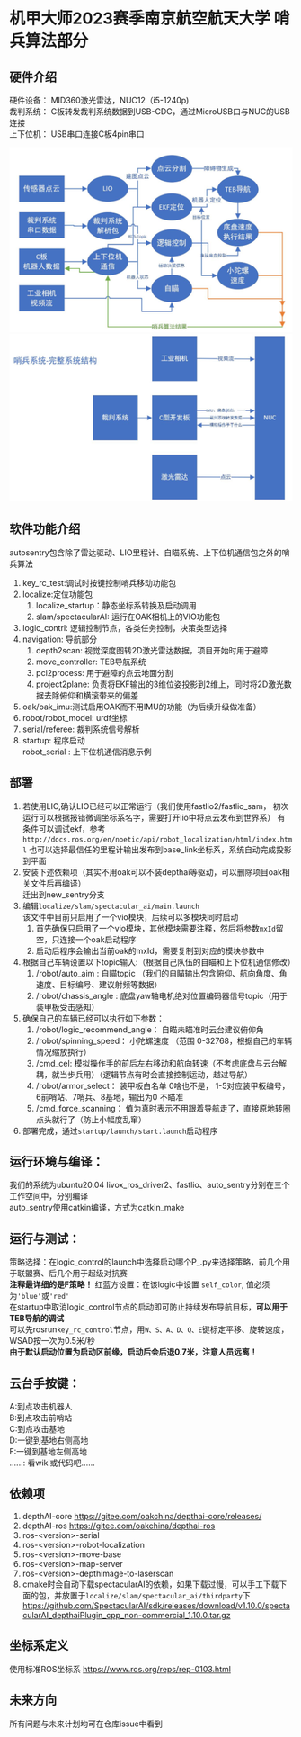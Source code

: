 # 机甲大师2023赛季南京航空航天大学 哨兵算法部分

## 硬件介绍
   硬件设备： MID360激光雷达，NUC12（i5-1240p)  
   裁判系统： C板转发裁判系统数据到USB-CDC，通过MicroUSB口与NUC的USB连接  
   上下位机： USB串口连接C板4pin串口

![软件架构图](https://github.com/AbabalaT/autosentry/blob/new_sentry/%E7%A8%8B%E5%BA%8F%E6%A1%86%E5%9B%BE.jpg)
![硬件及信息流](https://github.com/AbabalaT/autosentry/blob/new_sentry/%E7%A1%AC%E4%BB%B6%E6%A1%86%E5%9B%BE.jpg)

## 软件功能介绍
   autosentry包含除了雷达驱动、LIO里程计、自瞄系统、上下位机通信包之外的哨兵算法
1. key_rc_test:调试时按键控制哨兵移动功能包
2. localize:定位功能包
   1. localize_startup：静态坐标系转换及启动调用
   2. slam/spectacularAI: 运行在OAK相机上的VIO功能包
3. logic_contrl: 逻辑控制节点，各类任务控制，决策类型选择
4. navigation: 导航部分
   1. depth2scan: 视觉深度图转2D激光雷达数据，项目开始时用于避障
   2. move_controller: TEB导航系统
   3. pcl2process: 用于避障的点云地面分割
   4. project2plane: 负责将EKF输出的3维位姿投影到2维上，同时将2D激光数据去除俯仰和横滚带来的偏差
5. oak/oak_imu:测试启用OAK而不用IMU的功能（为后续升级做准备）
6. robot/robot_model: urdf坐标
7. serial/referee: 裁判系统信号解析
8. startup: 程序启动  
robot_serial : 上下位机通信消息示例

## 部署
1. 若使用LIO,确认LIO已经可以正常运行（我们使用fastlio2/fastlio_sam， 初次运行可以根据报错微调坐标系名字，需要打开lio中将点云发布到世界系）
   有条件可以调试ekf，参考`http://docs.ros.org/en/noetic/api/robot_localization/html/index.html`
   也可以选择最信任的里程计输出发布到base_link坐标系，系统自动完成投影到平面  
2. 安装下述依赖项（其实不用oak可以不装depthai等驱动，可以删除项目oak相关文件后再编译）  
   迁出到new_sentry分支
3. 编辑`localize/slam/spectacular_ai/main.launch`  
   该文件中目前只启用了一个vio模块，后续可以多模块同时启动  
   1. 首先确保只启用了一个vio模块，其他模块需要注释，然后将参数`mxId`留空，只连接一个oak启动程序
   2. 启动后程序会输出当前oak的mxId，需要复制到对应的模块参数中
4. 根据自己车辆设置以下topic输入:（根据自己队伍的自瞄和上下位机通信修改）
   1. /robot/auto_aim      : 自瞄topic （我们的自瞄输出包含俯仰、航向角度、角速度、目标编号、建议射频等数据）
   2. /robot/chassis_angle : 底盘yaw轴电机绝对位置编码器信号topic（用于装甲板受击感知）
5. 确保自己的车辆已经可以执行如下参数：
   1. /robot/logic_recommend_angle： 自瞄未瞄准时云台建议俯仰角
   2. /robot/spinning_speed： 小陀螺速度 （范围 0-32768，根据自己的车辆情况缩放执行）
   3. /cmd_cel: 模拟操作手的前后左右移动和航向转速（不考虑底盘与云台解耦，就当步兵用）（逻辑节点有时会直接控制运动，越过导航）
   4. /robot/armor_select： 装甲板白名单 0啥也不是， 1-5对应装甲板编号， 6前哨站、7哨兵、8基地，输出为0 不瞄准
   5. /cmd_force_scanning： 值为真时表示不用跟着导航走了，直接原地转圈点头就行了（防止小幅度乱窜）
6. 部署完成，通过`startup/launch/start.launch`启动程序

## 运行环境与编译：
   我们的系统为ubuntu20.04
   livox_ros_driver2、fastlio、auto_sentry分别在三个工作空间中，分别编译  
   auto_sentry使用catkin编译，方式为catkin_make  

## 运行与测试：
   策略选择：在logic_control的launch中选择启动哪个P_.py来选择策略，前几个用于联盟赛、后几个用于超级对抗赛  
   **注释最详细的是F策略！**
   红蓝方设置：在该logic中设置 `self_color`, 值必须为`'blue'`或`'red'`  
   在startup中取消logic_control节点的启动即可防止持续发布导航目标，**可以用于TEB导航的调试**  
   可以先rosrun`key_rc_control`节点，用`W、S、A、D、Q、E`键标定平移、旋转速度，WSAD按一次为0.5米/秒  
   **由于默认启动位置为启动区前缘，启动后会后退0.7米，注意人员远离！**

## 云台手按键：
   A:到点攻击机器人  
   B:到点攻击前哨站  
   C:到点攻击基地  
   D:一键到基地右侧高地  
   F:一键到基地左侧高地  
   ......: 看wiki或代码吧......

## 依赖项
1. depthAI-core https://gitee.com/oakchina/depthai-core/releases/
2. depthAI-ros https://gitee.com/oakchina/depthai-ros
3. ros-\<version\>-serial
4. ros-\<version\>-robot-localization
5. ros-\<version\>-move-base
6. ros-\<version\>-map-server
7. ros-\<version\>-depthimage-to-laserscan
8. cmake时会自动下载spectacularAI的依赖，如果下载过慢，可以手工下载下面的包，并放置于`localize/slam/spectacular_ai/thirdparty`下  
   https://github.com/SpectacularAI/sdk/releases/download/v1.10.0/spectacularAI_depthaiPlugin_cpp_non-commercial_1.10.0.tar.gz  

## 坐标系定义
使用标准ROS坐标系 https://www.ros.org/reps/rep-0103.html

## 未来方向
所有问题与未来计划均可在仓库issue中看到
